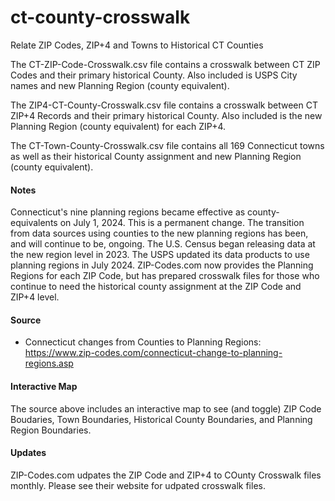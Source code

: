 # ct-county-crosswalk
Relate ZIP Codes, ZIP+4 and Towns to Historical CT Counties

The CT-ZIP-Code-Crosswalk.csv file contains a crosswalk between CT ZIP Codes and their primary historical County. Also included is USPS City names and new Planning Region (county equivalent).

The ZIP4-CT-County-Crosswalk.csv file contains a crosswalk between CT ZIP+4 Records and their primary historical County. Also included is the new Planning Region (county equivalent) for each ZIP+4.

The CT-Town-County-Crosswalk.csv file contains all 169 Connecticut towns as well as their historical County assignment and new Planning Region (county equivalent).

#### Notes
Connecticut's nine planning regions became effective as county-equivalents on July 1, 2024. This is a permanent change. The transition from data sources using counties to the new planning regions has been, and will continue to be, ongoing. The U.S. Census began releasing data at the new region level in 2023. The USPS updated its data products to use planning regions in July 2024. ZIP-Codes.com now provides the Planning Regions for each ZIP Code, but has prepared crosswalk files for those who continue to need the historical county assignment at the ZIP Code and ZIP+4 level.

#### Source
- Connecticut changes from Counties to Planning Regions: https://www.zip-codes.com/connecticut-change-to-planning-regions.asp

#### Interactive Map
The source above includes an interactive map to see (and toggle) ZIP Code Boudaries, Town Boundaries, Historical County Boundaries, and Planning Region Boundaries.

#### Updates
ZIP-Codes.com udpates the ZIP Code and ZIP+4 to COunty Crosswalk files monthly. Please see their website for udpated crosswalk files.

